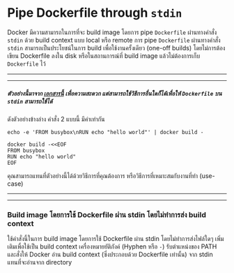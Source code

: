 # Pipe Dockerfile through `stdin`

Docker มีความสามารถในการที่จะ build image โดยการ pipe `Dockerfile` ผ่านทางคำสั่ง `stdin` ด้วย build context แบบ local หรือ remote การ pipe `Dockerfile` ผ่านทางคำสั่ง `stdin` สามารถเป็นประโยชน์ในการ build เพื่อใช้งานครั้งเดียว (one-off builds) โดยไม่การต้องเขียน Dockerfile ลงใน disk หรือในสถานการณ์ที่ build image แล้วไม่ต้องการเก็บ `Dockerfile` ไว้

------
------
##### ตัวอย่างนี้มาจาก [เอกสารนี้](http://tldp.org/LDP/abs/html/here-docs.html) เพื่อความสะดวก แต่สามารถใช้วิธีการอื่นใดก็ได้เพื่อให้ `Dockerfile` บน `stdin` สามารถใช้ได้

ดังตัวอย่างข้างล่าง คำสั่ง 2 แบบนี้ มีค่าเท่ากัน

```
echo -e 'FROM busybox\nRUN echo "hello world"' | docker build -
```
```
docker build -<<EOF
FROM busybox
RUN echo "hello world"
EOF
```

คุณสามารถแทนที่ตัวอย่างนี้ได้ด้วยวิธีการที่คุณต้องการ หรือวิธีการที่เหมาะสมกับงานที่ทำ (use-case)

------
------

### Build image โดยการใช้ Dockerfile ผ่าน stdin โดยไม่ทำการส่ง build context

ใช้คำสั่งนี้ในการ build image โดยการใช้ Dockerfile ผ่าน stdin โดยไม่ทำการส่งไฟล์ใดๆ เพิ่มเติมเพื่อใช้เป็น build context เครื่องหมายยัติภังค์ (Hyphen หรือ `-`) รับตำแหน่งของ PATH และสั่งให้ Docker อ่าน build context (ซึ่งประกอบด้วย Dockerfile เท่านั้น) จาก stdin แทนที่จะอ่านจาก directory




